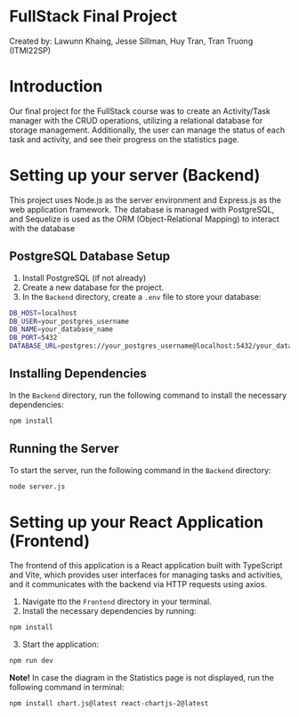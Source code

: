 # FullStack Final Project
Created by: Lawunn Khaing, Jesse Sillman, Huy Tran, Tran Truong (ITMI22SP)

# Introduction
Our final project for the FullStack course was to create an Activity/Task manager with the CRUD operations, utilizing a relational database for storage management. Additionally, the user can manage the status of each task and activity, and see their progress on the statistics page.

# Setting up your server (Backend)

This project uses Node.js as the server environment and Express.js as the web application framework. The database is managed with PostgreSQL, and Sequelize is used as the ORM (Object-Relational Mapping) to interact with the database

## PostgreSQL Database Setup

1. Install PostgreSQL (if not already)
2. Create a new database for the project.
3. In the `Backend` directory, create a `.env` file to store your database:

```bash
DB_HOST=localhost
DB_USER=your_postgres_username
DB_NAME=your_database_name
DB_PORT=5432
DATABASE_URL=postgres://your_postgres_username@localhost:5432/your_database_name
```

## Installing Dependencies

In the `Backend` directory, run the following command to install the necessary dependencies:
```sh
npm install
```

## Running the Server
To start the server, run the following command in the `Backend` directory:
```sh
node server.js
```

# Setting up your React Application (Frontend)

The frontend of this application is a React application built with TypeScript and Vite, which provides user interfaces for managing tasks and activities, and it communicates with the backend via HTTP requests using axios.

1. Navigate tto the `Frontend` directory in your terminal.
2. Install the necessary dependencies by running:
```sh
npm install
```
3. Start the application:
```sh
npm run dev
```

**Note!** In case the diagram in the Statistics page is not displayed, run the following command in terminal:

```sh
npm install chart.js@latest react-chartjs-2@latest

```






